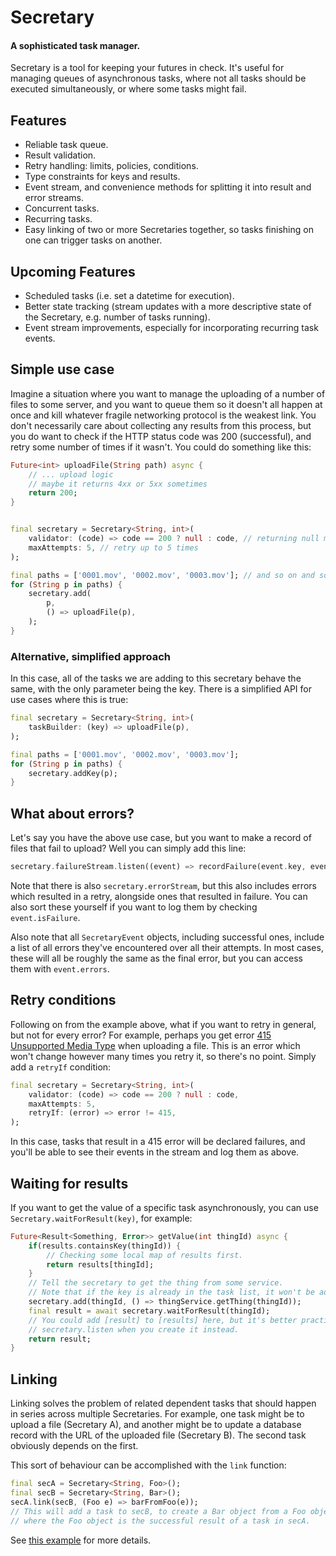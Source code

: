 # Secretary
#### A sophisticated task manager.

Secretary is a tool for keeping your futures in check. It's useful for managing queues of asynchronous tasks, where not all tasks should be executed simultaneously, or where some tasks might fail. 

## Features
- Reliable task queue.
- Result validation.
- Retry handling: limits, policies, conditions.
- Type constraints for keys and results.
- Event stream, and convenience methods for splitting it into result and error streams.
- Concurrent tasks.
- Recurring tasks.
- Easy linking of two or more Secretaries together, so tasks finishing on one can trigger tasks on another.

## Upcoming Features
- Scheduled tasks (i.e. set a datetime for execution).
- Better state tracking (stream updates with a more descriptive state of the Secretary, e.g. number of tasks running).
- Event stream improvements, especially for incorporating recurring task events.

## Simple use case
Imagine a situation where you want to manage the uploading of a number of files to some server, and you want to queue them so it doesn't all happen at once and kill whatever fragile networking protocol is the weakest link. You don't necessarily care about collecting any results from this process, but you do want to check if the HTTP status code was 200 (successful), and retry some number of times if it wasn't.
You could do something like this:

```dart
Future<int> uploadFile(String path) async {
    // ... upload logic
    // maybe it returns 4xx or 5xx sometimes
    return 200;
}


final secretary = Secretary<String, int>(
    validator: (code) => code == 200 ? null : code, // returning null means no error, otherwise pass the code
    maxAttempts: 5, // retry up to 5 times
);

final paths = ['0001.mov', '0002.mov', '0003.mov']; // and so on and so on
for (String p in paths) {
    secretary.add(
        p,
        () => uploadFile(p),
    );
}
```

### Alternative, simplified approach
In this case, all of the tasks we are adding to this secretary behave the same, with the only parameter being the key. There is a simplified API for use cases where this is true:

```dart
final secretary = Secretary<String, int>(
    taskBuilder: (key) => uploadFile(p),
);

final paths = ['0001.mov', '0002.mov', '0003.mov'];
for (String p in paths) {
    secretary.addKey(p);
}
```


## What about errors?
Let's say you have the above use case, but you want to make a record of files that fail to upload?
Well you can simply add this line:

```dart
secretary.failureStream.listen((event) => recordFailure(event.key, event.error));
```

Note that there is also `secretary.errorStream`, but this also includes errors which resulted in a retry, alongside ones that resulted in failure. You can also sort these yourself if you want to log them by checking `event.isFailure`.

Also note that all `SecretaryEvent` objects, including successful ones, include a list of all errors they've encountered over all their attempts. In most cases, these will all be roughly the same as the final error, but you can access them with `event.errors`.

## Retry conditions
Following on from the example above, what if you want to retry in general, but not for every error? For example, perhaps you get error [415 Unsupported Media Type](https://developer.mozilla.org/en-US/docs/Web/HTTP/Status/415) when uploading a file. This is an error which won't change however many times you retry it, so there's no point.
Simply add a `retryIf` condition:

```dart
final secretary = Secretary<String, int>(
    validator: (code) => code == 200 ? null : code,
    maxAttempts: 5,
    retryIf: (error) => error != 415,
);
```

In this case, tasks that result in a 415 error will be declared failures, and you'll be able to see their events in the stream and log them as above.

## Waiting for results
If you want to get the value of a specific task asynchronously, you can use `Secretary.waitForResult(key)`, for example:

```dart
Future<Result<Something, Error>> getValue(int thingId) async {
    if(results.containsKey(thingId)) {
        // Checking some local map of results first.
        return results[thingId];
    }
    // Tell the secretary to get the thing from some service.
    // Note that if the key is already in the task list, it won't be added again.
    secretary.add(thingId, () => thingService.getThing(thingId));
    final result = await secretary.waitForResult(thingId);
    // You could add [result] to [results] here, but it's better practice to use
    // secretary.listen when you create it instead.
    return result;
}
```

## Linking
Linking solves the problem of related dependent tasks that should happen in series across multiple Secretaries. For example, one task might be to upload a file (Secretary A), and another might be to update a database record with the URL of the uploaded file (Secretary B). The second task obviously depends on the first.

This sort of behaviour can be accomplished with the `link` function:
```dart
final secA = Secretary<String, Foo>();
final secB = Secretary<String, Bar>();
secA.link(secB, (Foo e) => barFromFoo(e));
// This will add a task to secB, to create a Bar object from a Foo object,
// where the Foo object is the successful result of a task in secA.
```

See [this example](https://github.com/alexobviously/secretary/blob/main/example/links.dart) for more details.